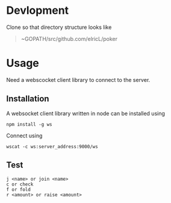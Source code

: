 # Devlopment
Clone so that directory structure looks like 
> ~GOPATH/src/github.com/elricL/poker

# Usage 
Need a webscocket client library to connect to the server. 

## Installation

A websocket client library written in node can be installed using

    npm install -g ws

Connect using 

    wscat -c ws:server_address:9000/ws
  
## Test

    j <name> or join <name>
    c or check
    f or fold
    r <amount> or raise <amount>
